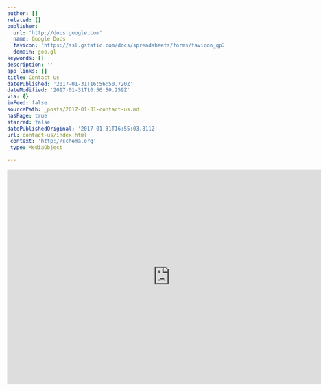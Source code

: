 ```yaml
---
author: []
related: []
publisher:
  url: 'http://docs.google.com'
  name: Google Docs
  favicon: 'https://ssl.gstatic.com/docs/spreadsheets/forms/favicon_qp2.png'
  domain: goo.gl
keywords: []
description: ''
app_links: []
title: Contact Us
datePublished: '2017-01-31T16:56:50.720Z'
dateModified: '2017-01-31T16:56:50.259Z'
via: {}
inFeed: false
sourcePath: _posts/2017-01-31-contact-us.md
hasPage: true
starred: false
datePublishedOriginal: '2017-01-31T16:55:03.811Z'
url: contact-us/index.html
_context: 'http://schema.org'
_type: MediaObject

---
```

<iframe src="https://cdn.embedly.com/widgets/media.html?src=https%3A%2F%2Fdocs.google.com%2Fforms%2Fd%2Fe%2F1FAIpQLScqN5rE7ctwjs6HNeShRX4GFZFXUkUBf4AssAVvkkQWJS6i-g%2Fviewform%3Fembedded%3Dtrue&amp;url=https%3A%2F%2Fdocs.google.com%2Fforms%2Fd%2Fe%2F1FAIpQLScqN5rE7ctwjs6HNeShRX4GFZFXUkUBf4AssAVvkkQWJS6i-g%2Fclosedform&amp;image=https%3A%2F%2Flh6.googleusercontent.com%2F6b_AFUcgIgtRUtvdq6LFfCaWKj6JAyQbjyahIODilj4da_7LBUQdr20nV5i-RS9Pnzc%3Dw1200-h630-p&amp;key=b7d04c9b404c499eba89ee7072e1c4f7&amp;type=text%2Fhtml&amp;schema=google" width="760" height="500" scrolling="no" frameborder="0" allowfullscreen="" style=""></iframe>